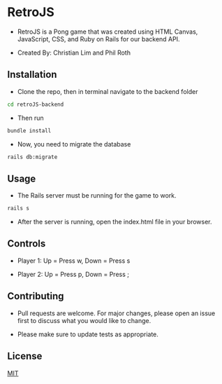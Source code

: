 # RetroJS

* RetroJS is a Pong game that was created using HTML Canvas, JavaScript, CSS, and Ruby on Rails for our backend API.

* Created By: Christian Lim and Phil Roth

## Installation

* Clone the repo, then in terminal navigate to the backend folder
```bash
cd retroJS-backend
```
* Then run 
```bash
bundle install
```
* Now, you need to migrate the database
```bash
rails db:migrate
```

## Usage
* The Rails server must be running for the game to work.
```Ruby
rails s
```
* After the server is running, open the index.html file in your browser.
## Controls
* Player 1: Up = Press w, Down = Press s

* Player 2: Up = Press p, Down = Press ;

## Contributing
* Pull requests are welcome. For major changes, please open an issue first to discuss what you would like to change.

* Please make sure to update tests as appropriate.

## License
[MIT](https://choosealicense.com/licenses/mit/)